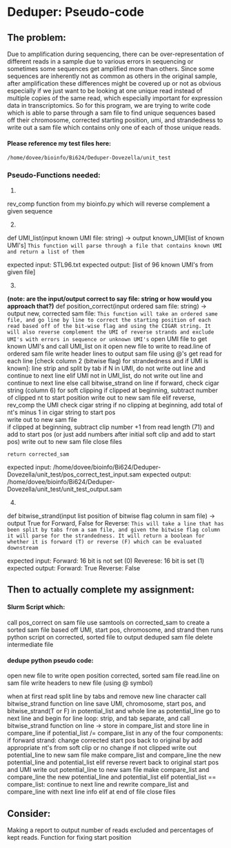 # Deduper: Pseudo-code

## The problem:  
Due to amplification during sequencing, there can be over-representation of different reads in a sample due to various errors in sequencing or sometimes some sequences get amplified more than others. Since some sequences are inherently not as common as others in the original sample, after amplification these differences might be covered up or not as obvious especially if we just want to be looking at one unique read instead of multiple copies of the same read, which especially important for expression data in transcriptomics. So for this program, we are trying to write code which is able to parse through a sam file to find unique sequences based off their chromosome, corrected starting position, umi, and strandedness to write out a sam file which contains only one of each of those unique reads.

#### Please reference my test files here:
```/home/dovee/bioinfo/Bi624/Deduper-Dovezella/unit_test```

### Pseudo-Functions needed:
1.
rev_comp function from my bioinfo.py which will reverse complement a given sequence

2.
def UMI_list(input known UMI file: string) -> output known_UMI[list of known UMI's]
    ```This function will parse through a file that contains known UMI and return a list of them```

expected input: STL96.txt
expected output: [list of 96 known UMI's from given file]

3.
**(note:  are the input/output correct to say file: string or how would you approach that?)**
def position_correct(input ordered sam file: string) -> output new, corrected sam file:
    ```This function will take an ordered same file, and go line by line to correct the starting position of each read based off of the bit-wise flag and using the CIGAR string. It will also reverse complement the UMI of reverse strands and exclude UMI's with errors in sequence or unknown UMI's```
    open UMI file to get known UMI's and call UMI_list on it
    open new file to write to
    read.line of ordered sam file
    write header lines to output sam file using @'s
    get read
    for each line [check column 2 (bitwise flag) for strandedness and if UMI is known]:
        line strip and split by tab
        if N in UMI, 
            do not write out line and continue to next line
        elif UMI not in UMI_list,
            do not write out line and continue to next line
        else call bitwise_strand on line 
            if forward, 
                check cigar string (column 6) for soft clipping
                if clipped at beginning, 
                    subtract number of clipped nt to start position
                    write out to new sam file
            elif reverse,
                rev_comp the UMI 
                check cigar string
                if no clipping at beginning,
                    add total of nt's minus 1 in cigar string to start pos  
                    write out to new sam file  
                if clipped at beginning,
                    subtract clip number +1 from read length (71) and add to start pos (or just add numbers after initial soft clip and add to start pos)
                    write out to new sam file
    close files
    
    return corrected_sam

expected input:  /home/dovee/bioinfo/Bi624/Deduper-Dovezella/unit_test/pos_correct_test_input.sam
expected output:  /home/dovee/bioinfo/Bi624/Deduper-Dovezella/unit_test/unit_test_output.sam

4.
def bitwise_strand(input list position of bitwise flag column in sam file) -> output True for Forward, False for Reverse:
    ```This will take a line that has been split by tabs from a sam file, and given the bitwise flag column it will parse for the strandedness. It will return a boolean for whether it is forward (T) or reverse (F) which can be evaluated downstream```

expected input:
    Forward:
        16 bit is not set (0)
    Reverese:
        16 bit is set (1) 
expected output:
    Forward: 
        True
    Reverse:
        False

<!-- **note: DONT DO THIS, but it is important to consider how to loop through for the deduping and also consider errors in umi**
def loop_criteria(input ordered sam file: string) -> dictionary{key = umi, value = chromosome}:
    ```This function will take an ordered sam file, and go line by line of the reads to create a dictionary of all the umi's for each chromosome```
    init loop{dictionary}
    open and read sam file line by line
    skip headers
    get first read
    if N in umi,
        skip
    elif umi not in loop{},
        add umi with chromosome as value
    elif umi in loop{},
        if chromosome value not in loop.values{},
            
        if chromosome value in loop.values{},
        continue
    close files
    return loop{}

expected input: 
expected output:  -->


## Then to actually complete my assignment:

#### Slurm Script which:
call pos_correct on sam file
use samtools on corrected_sam to create a sorted sam file based off UMI, start pos, chromosome, and strand
then runs python script on corrected, sorted file to output deduped sam file
delete intermediate file

#### dedupe python pseudo code:

open new file to write 
open position corrected, sorted sam file
read.line on sam file
write headers to new file (using @ symbol)
<!-- initialize f_position_count{key = position, value = number of reads with that position } 
initialize r_position_count{key = position, value = number of reads with that position } -->
when at first read split line by tabs and remove new line character
call bitwise_strand function on line
save UMI, chromosome, start pos, and bitwise_strand(T or F) in potential_list and whole line as potential_line
go to next line and begin for line loop:
    strip, and tab separate, and call bitwise_strand function on line -> store in compare_list and store line in compare_line
    if potential_list /= compare_list in any of the four components:
        if forward strand:
            change corrected start pos back to original by add appropriate nt's from soft clip or no change if not clipped
            write out potential_line to new sam file
            make compare_list and compare_line the new potential_line and potential_list
        elif reverse
            revert back to original start pos and UMI
            write out potential_line to new sam file
            make compare_list and compare_line the new potential_line and potential_list
    elif potential_list == compare_list:
        continue to next line and rewrite compare_list and compare_line with next line info
    elif at end of file
        close files

## Consider:

Making a report to output number of reads excluded and percentages of kept reads.
Function for fixing start position  




     


